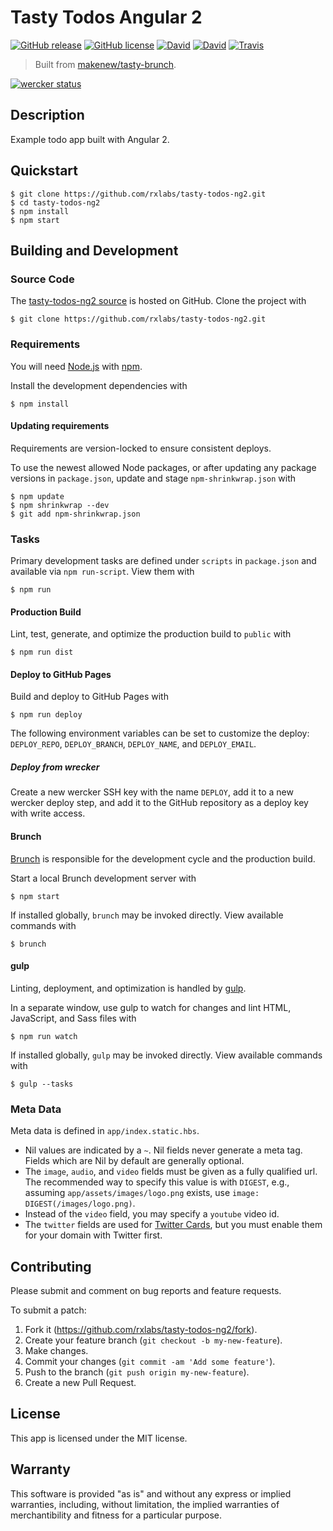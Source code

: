 # Tasty Todos Angular 2

[![GitHub release](https://img.shields.io/github/release/rxlabs/tasty-todos-ng2.svg)](https://github.com/rxlabs/tasty-todos-ng2/releases)
[![GitHub license](https://img.shields.io/github/license/rxlabs/tasty-todos-ng2.svg)](./LICENSE.txt)
[![David](https://img.shields.io/david/rxlabs/tasty-todos-ng2.svg)](https://david-dm.org/rxlabs/tasty-todos-ng2)
[![David](https://img.shields.io/david/dev/rxlabs/tasty-todos-ng2.svg)](https://david-dm.org/rxlabs/tasty-todos-ng2#info=devDependencies)
[![Travis](https://img.shields.io/travis/rxlabs/tasty-todos-ng2.svg)](https://travis-ci.org/rxlabs/tasty-todos-ng2)

> Built from [makenew/tasty-brunch](https://github.com/makenew/tasty-brunch).

[![wercker status](https://app.wercker.com/status/a3558611a6f05cb448859bb29e10e4cf/m "wercker status")](https://app.wercker.com/project/bykey/a3558611a6f05cb448859bb29e10e4cf)

## Description

Example todo app built with Angular 2.

## Quickstart

```
$ git clone https://github.com/rxlabs/tasty-todos-ng2.git
$ cd tasty-todos-ng2
$ npm install
$ npm start
```

## Building and Development

### Source Code

The [tasty-todos-ng2 source] is hosted on GitHub.
Clone the project with

```
$ git clone https://github.com/rxlabs/tasty-todos-ng2.git
```

[tasty-todos-ng2 source]: https://github.com/rxlabs/tasty-todos-ng2

### Requirements

You will need [Node.js] with [npm].

Install the development dependencies with

```
$ npm install
```

[Node.js]: https://nodejs.org/
[npm]: https://www.npmjs.com/

#### Updating requirements

Requirements are version-locked to ensure consistent deploys.

To use the newest allowed Node packages,
or after updating any package versions in `package.json`,
update and stage `npm-shrinkwrap.json` with

```
$ npm update
$ npm shrinkwrap --dev
$ git add npm-shrinkwrap.json
```

### Tasks

Primary development tasks are defined under `scripts` in `package.json`
and available via `npm run-script`.
View them with

```
$ npm run
```

#### Production Build

Lint, test, generate, and optimize the production build to `public` with

```
$ npm run dist
```

#### Deploy to GitHub Pages

Build and deploy to GitHub Pages with

```
$ npm run deploy
```

The following environment variables can be set to customize the deploy:
`DEPLOY_REPO`, `DEPLOY_BRANCH`, `DEPLOY_NAME`, and `DEPLOY_EMAIL`.

##### Deploy from wrecker

Create a new wercker SSH key with the name `DEPLOY`,
add it to a new wercker deploy step,
and add it to the GitHub repository as a deploy key with write access.

#### Brunch

[Brunch] is responsible for the development cycle
and the production build.

Start a local Brunch development server with

```
$ npm start
```

If installed globally, `brunch` may be invoked directly.
View available commands with

```
$ brunch
```

#### gulp

Linting, deployment, and optimization is handled by [gulp].

In a separate window, use gulp to watch for changes
and lint HTML, JavaScript, and Sass files with

```
$ npm run watch
```

If installed globally, `gulp` may be invoked directly.
View available commands with

```
$ gulp --tasks
```

[Brunch]: http://brunch.io/
[gulp]: http://gulpjs.com/

### Meta Data

Meta data is defined in `app/index.static.hbs`.

- Nil values are indicated by a `~`.
  Nil fields never generate a meta tag.
  Fields which are Nil by default are generally optional.
- The `image`, `audio`, and `video` fields must be given
  as a fully qualified url.
  The recommended way to specify this value is with `DIGEST`, e.g.,
  assuming `app/assets/images/logo.png` exists,
  use `image: DIGEST(/images/logo.png)`.
- Instead of the `video` field, you may specify a `youtube` video id.
- The `twitter` fields are used for [Twitter Cards], but you must
  enable them for your domain with Twitter first.

[Twitter Cards]: https://dev.twitter.com/cards/

## Contributing

Please submit and comment on bug reports and feature requests.

To submit a patch:

1. Fork it (https://github.com/rxlabs/tasty-todos-ng2/fork).
2. Create your feature branch (`git checkout -b my-new-feature`).
3. Make changes.
4. Commit your changes (`git commit -am 'Add some feature'`).
5. Push to the branch (`git push origin my-new-feature`).
6. Create a new Pull Request.

## License

This app is licensed under the MIT license.

## Warranty

This software is provided "as is" and without any express or
implied warranties, including, without limitation, the implied
warranties of merchantibility and fitness for a particular
purpose.
